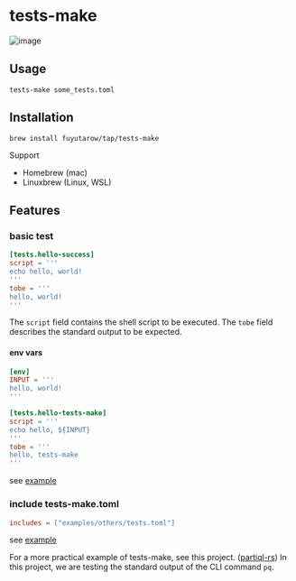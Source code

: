 # tests-make

![image](https://user-images.githubusercontent.com/14998939/120461563-11dbcd00-c3d5-11eb-9e35-4f0bb2ee0d59.png)


## Usage
```
tests-make some_tests.toml
```


## Installation

```
brew install fuyutarow/tap/tests-make
```
Support
- Homebrew (mac)
- Linuxbrew (Linux, WSL)


## Features

### basic test
```toml
[tests.hello-success]
script = '''
echo hello, world!
'''
tobe = '''
hello, world!
'''
```
The `script` field contains the shell script to be executed. The `tobe` field describes the standard output to be expected.


#### env vars
```toml
[env]
INPUT = '''
hello, world!
'''

[tests.hello-tests-make]
script = '''
echo hello, ${INPUT}
'''
tobe = '''
hello, tests-make
'''
```
see [example](https://github.com/fuyutarow/tests-make/blob/alpha/examples/tests.toml)


### include tests-make.toml
```toml
includes = ["examples/others/tests.toml"]
```
see [example](https://github.com/fuyutarow/tests-make/blob/alpha/examples/includes.toml)


For a more practical example of tests-make, see this project. ([partiql-rs](https://github.com/fuyutarow/partiql-rs))
In this project, we are testing the standard output of the CLI command `pq`.
